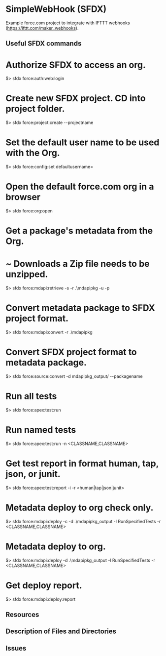 # SimpleWebHook (SFDX)

Example force.com project to integrate with IFTTT webhooks (https://ifttt.com/maker_webhooks).

## Useful SFDX commands

# Authorize SFDX to access an org.
$> sfdx force:auth:web:login

# Create new SFDX project. CD into project folder.
$> sfdx force:project:create --projectname <PROJECT NAME>

# Set the default user name to be used with the Org.
$> sfdx force:config:set defaultusername=<USERNMAE>

# Open the default force.com org in a browser
$> sfdx force:org:open

# Get a package's metadata from the Org. 
#   ~ Downloads a Zip file needs to be unzipped.
$> sfdx force:mdapi:retrieve -s -r .\mdapipkg -u <USERNAME> -p <PACKAGENAME>

# Convert metadata package to SFDX project format.
$> sfdx force:mdapi:convert -r .\mdapipkg

# Convert SFDX project format to metadata package.
$> sfdx force:source:convert -d mdapipkg_output/ --packagename <PACKAGENAME>

# Run all tests
$> sfdx force:apex:test:run

# Run named tests
$> sfdx force:apex:test:run -n <CLASSNAME,CLASSNAME>

# Get test report in format human, tap, json, or junit.
$> sfdx force:apex:test:report -i <TESTRUNID> -r <human|tap|json|junit>

# Metadata deploy to org check only.
$> sfdx force:mdapi:deploy -c -d .\mdapipkg_output -l RunSpecifiedTests -r <CLASSNAME,CLASSNAME>

# Metadata deploy to org. 
$> sfdx force:mdapi:deploy -d .\mdapipkg_output -l RunSpecifiedTests -r <CLASSNAME,CLASSNAME>

# Get deploy report.
$> sfdx force:mdapi:deploy:report

## Resources


## Description of Files and Directories


## Issues



